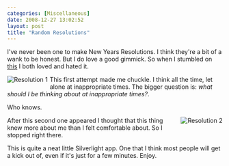 ```yaml
---
categories: [Miscellaneous]
date: 2008-12-27 13:02:52
layout: post
title: "Random Resolutions"
---
```

I've never been one to make New Years Resolutions. I think they're a bit of a wank to be honest. But I do love a good gimmick. So when I stumbled on <a href="http://resolutionrandomizer.pop.us/ecard.aspx" title="Resolution Randomizer">this</a> I both loved and hated it.

<a href="/uploads/2008/12/res_1.png" title="Resolution 1" rel="lightbox[resolutions]"><img src="/uploads/2008/12/res_1.png" alt="Resolution 1" style="border: 0; float: left; margin-right: 5px; margin-bottom: 5px;"/></a> This first attempt made me chuckle. I think all the time, let alone at inappropriate times. The bigger question is: <em>what should I be thinking about at inappropriate times?</em>.

Who knows.
<div style="float:none; clear:both;"></div>
<a href="/uploads/2008/12/res_2.png" title="Resolution 2" rel="lightbox[resolutions]"><img src="/uploads/2008/12/res_2.png" alt="Resolution 2" style="border: 0; float: right; margin-left: 5px; margin-bottom: 5px;"/></a>After this second one appeared I thought that this thing knew more about me than I felt comfortable about. So I stopped right there.

This is quite a neat little Silverlight app. One that I think most people will get a kick out of, even if it's just for a few minutes. Enjoy.

